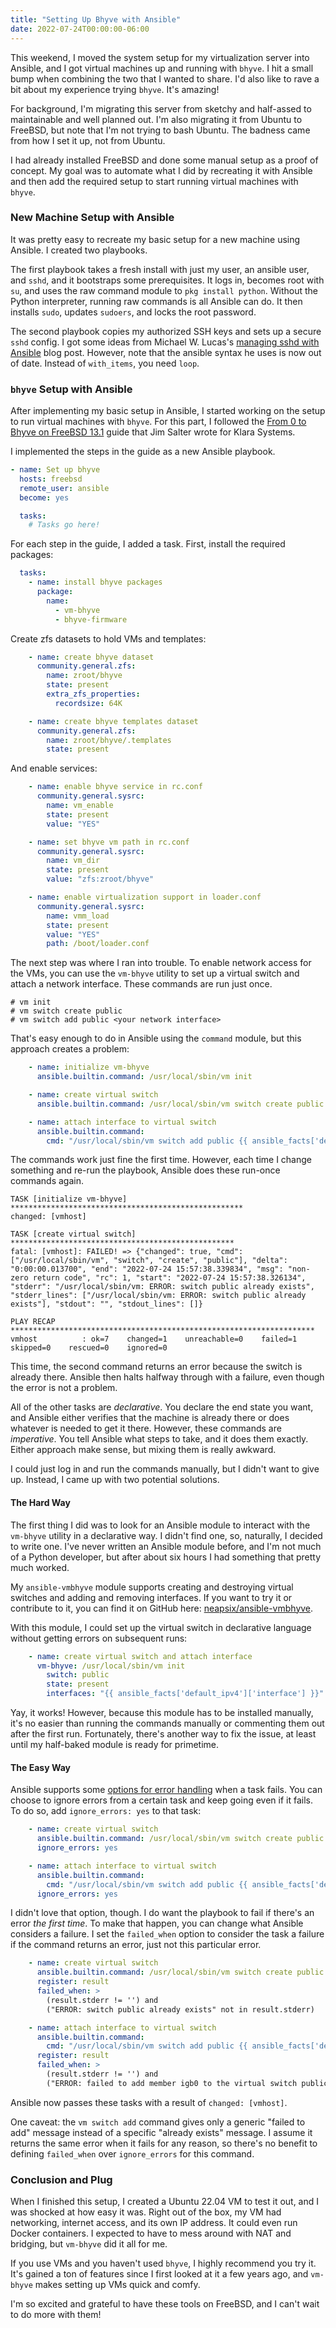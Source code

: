 ```yaml
---
title: "Setting Up Bhyve with Ansible"
date: 2022-07-24T00:00:00-06:00
---
```


This weekend, I moved the system setup for my virtualization server into Ansible, and I got virtual machines up and running with `bhyve`.
I hit a small bump when combining the two that I wanted to share. I'd also like to rave a bit about my experience trying `bhyve`.
It's amazing!

<!--more-->

For background, I'm migrating this server from sketchy and half-assed to maintainable and well planned out.
I'm also migrating it from Ubuntu to FreeBSD, but note that I'm not trying to bash Ubuntu.
The badness came from how I set it up, not from Ubuntu.

I had already installed FreeBSD and done some manual setup as a proof of concept.
My goal was to automate what I did by recreating it with Ansible and then add the required setup to start running virtual machines with `bhyve`.

### New Machine Setup with Ansible

It was pretty easy to recreate my basic setup for a new machine using Ansible.
I created two playbooks.

The first playbook takes a fresh install with just my user, an ansible user, and `sshd`, and it bootstraps some prerequisites.
It logs in, becomes root with `su`, and uses the raw command module to `pkg install python`. 
Without the Python interpreter, running raw commands is all Ansible can do.
It then installs `sudo`, updates `sudoers`, and locks the root password.

The second playbook copies my authorized SSH keys and sets up a secure `sshd` config.
I got some ideas from Michael W. Lucas's [managing sshd with Ansible](https://mwl.io/archives/1819) blog post.
However, note that the ansible syntax he uses is now out of date.
Instead of `with_items`, you need `loop`.

### `bhyve` Setup with Ansible

After implementing my basic setup in Ansible, I started working on the setup to run virtual machines with `bhyve`.
For this part, I followed the [From 0 to Bhyve on FreeBSD 13.1](https://klarasystems.com/articles/from-0-to-bhyve-on-freebsd-13-1/) guide that Jim Salter wrote for Klara Systems.

I implemented the steps in the guide as a new Ansible playbook.

```yaml
- name: Set up bhyve
  hosts: freebsd
  remote_user: ansible
  become: yes

  tasks:
    # Tasks go here!
```

For each step in the guide, I added a task. First, install the required packages:

```yaml
  tasks:
    - name: install bhyve packages
      package:
        name:
          - vm-bhyve
          - bhyve-firmware
```

Create zfs datasets to hold VMs and templates:

```yaml
    - name: create bhyve dataset
      community.general.zfs:
        name: zroot/bhyve
        state: present
        extra_zfs_properties:
          recordsize: 64K

    - name: create bhyve templates dataset
      community.general.zfs:
        name: zroot/bhyve/.templates
        state: present
```

And enable services:

```yaml
    - name: enable bhyve service in rc.conf
      community.general.sysrc:
        name: vm_enable
        state: present
        value: "YES"

    - name: set bhyve vm path in rc.conf
      community.general.sysrc:
        name: vm_dir
        state: present
        value: "zfs:zroot/bhyve"

    - name: enable virtualization support in loader.conf
      community.general.sysrc:
        name: vmm_load
        state: present
        value: "YES"
        path: /boot/loader.conf
```

The next step was where I ran into trouble.
To enable network access for the VMs, you can use the `vm-bhyve` utility to set up a virtual switch and attach a network interface.
These commands are run just once.

```console
# vm init 
# vm switch create public 
# vm switch add public <your network interface>
```

That's easy enough to do in Ansible using the `command` module, but this approach creates a problem:

```yaml
    - name: initialize vm-bhyve
      ansible.builtin.command: /usr/local/sbin/vm init

    - name: create virtual switch
      ansible.builtin.command: /usr/local/sbin/vm switch create public

    - name: attach interface to virtual switch
      ansible.builtin.command: 
        cmd: "/usr/local/sbin/vm switch add public {{ ansible_facts['default_ipv4']['interface'] }}"
```

The commands work just fine the first time.
However, each time I change something and re-run the playbook, Ansible does these run-once commands again.

```console
TASK [initialize vm-bhyve] ****************************************************
changed: [vmhost]

TASK [create virtual switch] **************************************************
fatal: [vmhost]: FAILED! => {"changed": true, "cmd": ["/usr/local/sbin/vm", "switch", "create", "public"], "delta": "0:00:00.013700", "end": "2022-07-24 15:57:38.339834", "msg": "non-zero return code", "rc": 1, "start": "2022-07-24 15:57:38.326134", "stderr": "/usr/local/sbin/vm: ERROR: switch public already exists", "stderr_lines": ["/usr/local/sbin/vm: ERROR: switch public already exists"], "stdout": "", "stdout_lines": []}

PLAY RECAP ********************************************************************
vmhost          : ok=7    changed=1    unreachable=0    failed=1    skipped=0    rescued=0    ignored=0
```

This time, the second command returns an error because the switch is already there.
Ansible then halts halfway through with a failure, even though the error is not a problem.

All of the other tasks are *declarative*.
You declare the end state you want, and Ansible either verifies that the machine is already there or does whatever is needed to get it there.
However, these commands are *imperative*.
You tell Ansible what steps to take, and it does them exactly.
Either approach make sense, but mixing them is really awkward.

I could just log in and run the commands manually, but I didn't want to give up.
Instead, I came up with two potential solutions.

#### The Hard Way

The first thing I did was to look for an Ansible module to interact with the `vm-bhyve` utility in a declarative way.
I didn't find one, so, naturally, I decided to write one.
I've never written an Ansible module before, and I'm not much of a Python developer, but after about six hours I had something that pretty much worked.

My `ansible-vmbhyve` module supports creating and destroying virtual switches and adding and removing interfaces.
If you want to try it or contribute to it, you can find it on GitHub here: [neapsix/ansible-vmbhyve](https://github.com/neapsix/ansible-vmbhyve).

With this module, I could set up the virtual switch in declarative language without getting errors on subsequent runs:

```yaml
    - name: create virtual switch and attach interface
      vm-bhyve: /usr/local/sbin/vm init
        switch: public
        state: present
        interfaces: "{{ ansible_facts['default_ipv4']['interface'] }}"
```

Yay, it works!
However, because this module has to be installed manually, it's no easier than running the commands manually or commenting them out after the first run.
Fortunately, there's another way to fix the issue, at least until my half-baked module is ready for primetime.

#### The Easy Way

Ansible supports some [options for error handling](https://docs.ansible.com/ansible/latest/user_guide/playbooks_error_handling.html) when a task fails.
You can choose to ignore errors from a certain task and keep going even if it fails.
To do so, add `ignore_errors: yes` to that task:

```yaml
    - name: create virtual switch
      ansible.builtin.command: /usr/local/sbin/vm switch create public
      ignore_errors: yes

    - name: attach interface to virtual switch
      ansible.builtin.command: 
        cmd: "/usr/local/sbin/vm switch add public {{ ansible_facts['default_ipv4']['interface'] }}"
      ignore_errors: yes
```

I didn't love that option, though.
I do want the playbook to fail if there's an error *the first time*.
To make that happen, you can change what Ansible considers a failure.
I set the `failed_when` option to consider the task a failure if the command returns an error, just not this particular error.

```yaml
    - name: create virtual switch
      ansible.builtin.command: /usr/local/sbin/vm switch create public
      register: result
      failed_when: >
        (result.stderr != '') and
        ("ERROR: switch public already exists" not in result.stderr)

    - name: attach interface to virtual switch
      ansible.builtin.command: 
        cmd: "/usr/local/sbin/vm switch add public {{ ansible_facts['default_ipv4']['interface'] }}"
      register: result
      failed_when: >
        (result.stderr != '') and
        ("ERROR: failed to add member igb0 to the virtual switch public" not in result.stderr)
```

Ansible now passes these tasks with a result of `changed: [vmhost]`.

One caveat: the `vm switch add` command gives only a generic "failed to add" message instead of a specific "already exists" message.
I assume it returns the same error when it fails for any reason, so there's no benefit to defining `failed_when` over `ignore_errors` for this command.

### Conclusion and Plug

When I finished this setup, I created a Ubuntu 22.04 VM to test it out, and I was shocked at how easy it was.
Right out of the box, my VM had networking, internet access, and its own IP address.
It could even run Docker containers.
I expected to have to mess around with NAT and bridging, but `vm-bhyve` did it all for me.

If you use VMs and you haven't used `bhyve`, I highly recommend you try it.
It's gained a ton of features since I first looked at it a few years ago, and `vm-bhyve` makes setting up VMs quick and comfy.

I'm so excited and grateful to have these tools on FreeBSD, and I can't wait to do more with them!
